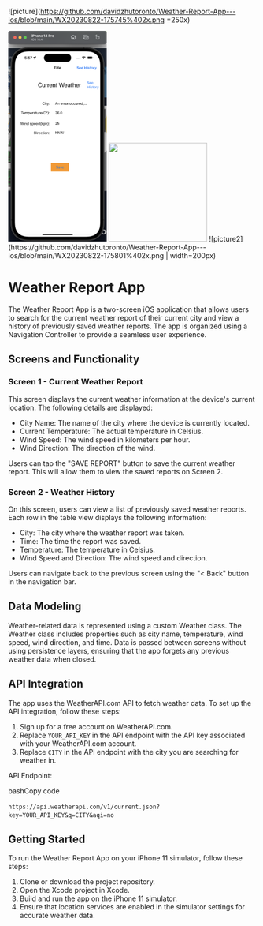 ![picture](https://github.com/davidzhutoronto/Weather-Report-App---ios/blob/main/WX20230822-175745%402x.png =250x)

<img src="https://github.com/davidzhutoronto/Weather-Report-App---ios/blob/main/WX20230822-175745%402x.png" alt="scren1" width="200"/>
<img src="http://....jpg" width="200" height="200" />
![picture2](https://github.com/davidzhutoronto/Weather-Report-App---ios/blob/main/WX20230822-175801%402x.png | width=200px)


Weather Report App
==================

The Weather Report App is a two-screen iOS application that allows users to search for the current weather report of their current city and view a history of previously saved weather reports. The app is organized using a Navigation Controller to provide a seamless user experience.

Screens and Functionality
-------------------------

### Screen 1 - Current Weather Report

This screen displays the current weather information at the device's current location. The following details are displayed:

-   City Name: The name of the city where the device is currently located.
-   Current Temperature: The actual temperature in Celsius.
-   Wind Speed: The wind speed in kilometers per hour.
-   Wind Direction: The direction of the wind.

Users can tap the "SAVE REPORT" button to save the current weather report. This will allow them to view the saved reports on Screen 2.

### Screen 2 - Weather History

On this screen, users can view a list of previously saved weather reports. Each row in the table view displays the following information:

-   City: The city where the weather report was taken.
-   Time: The time the report was saved.
-   Temperature: The temperature in Celsius.
-   Wind Speed and Direction: The wind speed and direction.

Users can navigate back to the previous screen using the "< Back" button in the navigation bar.

Data Modeling
-------------

Weather-related data is represented using a custom Weather class. The Weather class includes properties such as city name, temperature, wind speed, wind direction, and time. Data is passed between screens without using persistence layers, ensuring that the app forgets any previous weather data when closed.

API Integration
---------------

The app uses the WeatherAPI.com API to fetch weather data. To set up the API integration, follow these steps:

1.  Sign up for a free account on WeatherAPI.com.
2.  Replace `YOUR_API_KEY` in the API endpoint with the API key associated with your WeatherAPI.com account.
3.  Replace `CITY` in the API endpoint with the city you are searching for weather in.

API Endpoint:

bashCopy code

```https://api.weatherapi.com/v1/current.json?key=YOUR_API_KEY&q=CITY&aqi=no```

Getting Started
---------------

To run the Weather Report App on your iPhone 11 simulator, follow these steps:

1.  Clone or download the project repository.
2.  Open the Xcode project in Xcode.
3.  Build and run the app on the iPhone 11 simulator.
4.  Ensure that location services are enabled in the simulator settings for accurate weather data.
